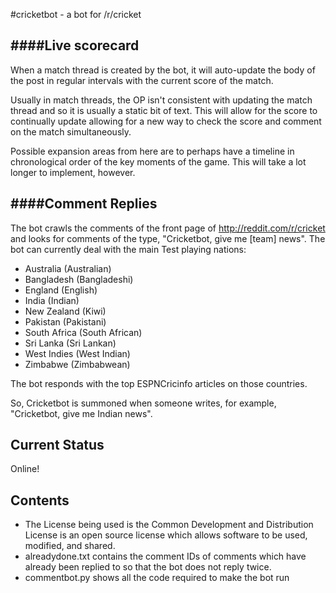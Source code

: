 #cricketbot - a bot for /r/cricket

####Live scorecard
-----------
When a match thread is created by the bot, it will auto-update the body of the post in regular intervals with the current score of the match.

Usually in match threads, the OP isn't consistent with updating the match thread and so it is usually a static bit of text. This will allow for the score to continually update allowing for a new way to check the score and comment on the match simultaneously.

Possible expansion areas from here are to perhaps have a timeline in chronological order of the key moments of the game. This will take a lot longer to implement, however.


####Comment Replies
-----------
The bot crawls the comments of the front page of http://reddit.com/r/cricket and looks for comments of the type, "Cricketbot, give me [team] news". The bot can currently deal with the main Test playing nations:
- Australia (Australian)
- Bangladesh (Bangladeshi)
- England (English)
- India (Indian)
- New Zealand (Kiwi)
- Pakistan (Pakistani)
- South Africa (South African)
- Sri Lanka (Sri Lankan)
- West Indies (West Indian)
- Zimbabwe (Zimbabwean)

The bot responds with the top ESPNCricinfo articles on those countries.

So, Cricketbot is summoned when someone writes, for example, "Cricketbot, give me Indian news".

Current Status
-----------
Online!

Contents
-----------
- The License being used is the Common Development and Distribution License is an open source license which allows software to be used, modified, and shared.
- alreadydone.txt contains the comment IDs of comments which have already been replied to so that the bot does not reply twice.
- commentbot.py shows all the code required to make the bot run
